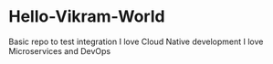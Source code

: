 # Hello-Vikram-World
Basic repo to test integration
I love Cloud Native development
I love Microservices and DevOps
